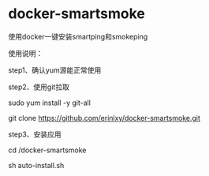 # docker-smartsmoke
使用docker一键安装smartping和smokeping

使用说明：

step1、确认yum源能正常使用

step2、使用git拉取

sudo yum install -y git-all

git clone https://github.com/erinlxy/docker-smartsmoke.git

step3、安装应用

cd /docker-smartsmoke

sh auto-install.sh
